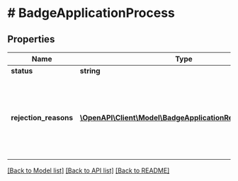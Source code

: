 # # BadgeApplicationProcess

## Properties

Name | Type | Description | Notes
------------ | ------------- | ------------- | -------------
**status** | **string** |  |
**rejection_reasons** | [**\OpenAPI\Client\Model\BadgeApplicationRejectionReason[]**](BadgeApplicationRejectionReason.md) | A list of rejection reasons for the badge application. Returned for process.status &#x3D; DECLINED only. |

[[Back to Model list]](../../README.md#models) [[Back to API list]](../../README.md#endpoints) [[Back to README]](../../README.md)
